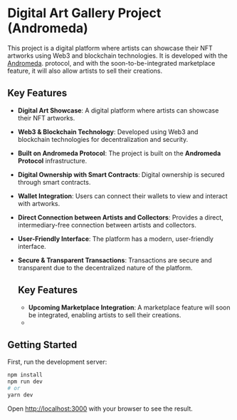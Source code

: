 # Digital Art Gallery Project (Andromeda)

This project is a digital platform where artists can showcase their NFT artworks using Web3 and blockchain technologies. It is developed with the [Andromeda](https://www.andromedaprotocol.io/). protocol, and with the soon-to-be-integrated marketplace feature, it will also allow artists to sell their creations.
## Key Features
- **Digital Art Showcase**: A digital platform where artists can showcase their NFT artworks.  
- **Web3 & Blockchain Technology**: Developed using Web3 and blockchain technologies for decentralization and security.  
- **Built on Andromeda Protocol**: The project is built on the **Andromeda Protocol** infrastructure.  
- **Digital Ownership with Smart Contracts**: Digital ownership is secured through smart contracts.  
- **Wallet Integration**: Users can connect their wallets to view and interact with artworks.  
- **Direct Connection between Artists and Collectors**: Provides a direct, intermediary-free connection between artists and collectors.  
- **User-Friendly Interface**: The platform has a modern, user-friendly interface.  
- **Secure & Transparent Transactions**: Transactions are secure and transparent due to the decentralized nature of the platform.

  ## Key Features
  - **Upcoming Marketplace Integration**: A marketplace feature will soon be integrated, enabling artists to sell their creations.
  - 
## Getting Started

First, run the development server:

```bash
npm install
npm run dev
# or
yarn dev
```

Open [http://localhost:3000](http://localhost:3000) with your browser to see the result.


